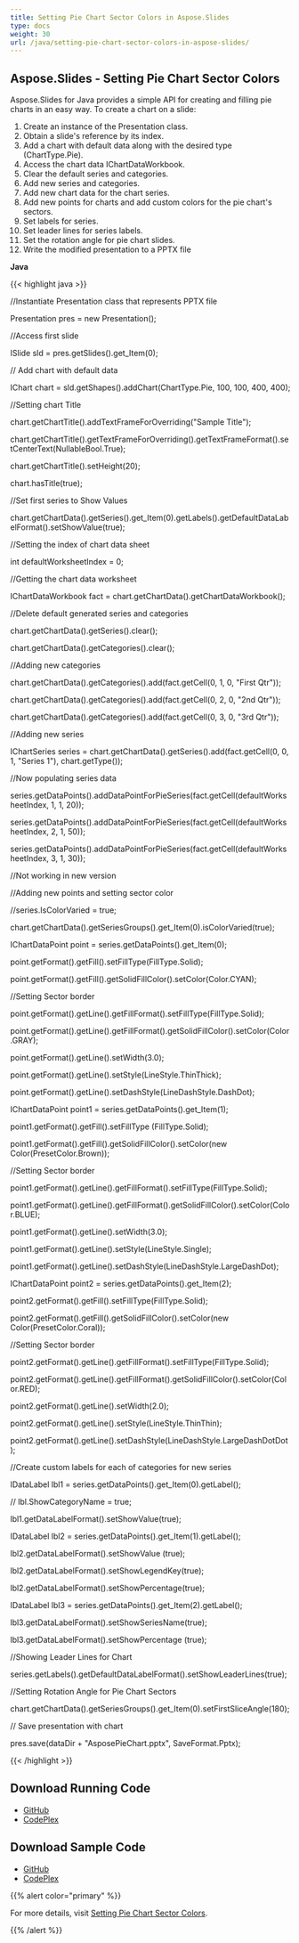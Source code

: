 ```yaml
---
title: Setting Pie Chart Sector Colors in Aspose.Slides
type: docs
weight: 30
url: /java/setting-pie-chart-sector-colors-in-aspose-slides/
---
```


## **Aspose.Slides - Setting Pie Chart Sector Colors**
Aspose.Slides for Java provides a simple API for creating and filling pie charts in an easy way. To create a chart on a slide:

1. Create an instance of the Presentation class.
1. Obtain a slide's reference by its index.
1. Add a chart with default data along with the desired type (ChartType.Pie).
1. Access the chart data IChartDataWorkbook.
1. Clear the default series and categories.
1. Add new series and categories.
1. Add new chart data for the chart series.
1. Add new points for charts and add custom colors for the pie chart's sectors.
1. Set labels for series.
1. Set leader lines for series labels.
1. Set the rotation angle for pie chart slides.
1. Write the modified presentation to a PPTX file

**Java**

{{< highlight java >}}

 //Instantiate Presentation class that represents PPTX file

Presentation pres = new Presentation();

//Access first slide

ISlide sld = pres.getSlides().get_Item(0);

// Add chart with default data

IChart chart = sld.getShapes().addChart(ChartType.Pie, 100, 100, 400, 400);

//Setting chart Title

chart.getChartTitle().addTextFrameForOverriding("Sample Title");

chart.getChartTitle().getTextFrameForOverriding().getTextFrameFormat().setCenterText(NullableBool.True);

chart.getChartTitle().setHeight(20);

chart.hasTitle(true);

//Set first series to Show Values

chart.getChartData().getSeries().get_Item(0).getLabels().getDefaultDataLabelFormat().setShowValue(true);

//Setting the index of chart data sheet

int defaultWorksheetIndex = 0;

//Getting the chart data worksheet

IChartDataWorkbook fact = chart.getChartData().getChartDataWorkbook();

//Delete default generated series and categories

chart.getChartData().getSeries().clear();

chart.getChartData().getCategories().clear();

//Adding new categories

chart.getChartData().getCategories().add(fact.getCell(0, 1, 0, "First Qtr"));

chart.getChartData().getCategories().add(fact.getCell(0, 2, 0, "2nd Qtr"));

chart.getChartData().getCategories().add(fact.getCell(0, 3, 0, "3rd Qtr"));

//Adding new series

IChartSeries series = chart.getChartData().getSeries().add(fact.getCell(0, 0, 1, "Series 1"), chart.getType());

//Now populating series data

series.getDataPoints().addDataPointForPieSeries(fact.getCell(defaultWorksheetIndex, 1, 1, 20));

series.getDataPoints().addDataPointForPieSeries(fact.getCell(defaultWorksheetIndex, 2, 1, 50));

series.getDataPoints().addDataPointForPieSeries(fact.getCell(defaultWorksheetIndex, 3, 1, 30));


//Not working in new version

//Adding new points and setting sector color

//series.IsColorVaried = true;

chart.getChartData().getSeriesGroups().get_Item(0).isColorVaried(true);

IChartDataPoint point = series.getDataPoints().get_Item(0);

point.getFormat().getFill().setFillType(FillType.Solid);

point.getFormat().getFill().getSolidFillColor().setColor(Color.CYAN);

//Setting Sector border

point.getFormat().getLine().getFillFormat().setFillType(FillType.Solid);

point.getFormat().getLine().getFillFormat().getSolidFillColor().setColor(Color.GRAY);

point.getFormat().getLine().setWidth(3.0);

point.getFormat().getLine().setStyle(LineStyle.ThinThick);

point.getFormat().getLine().setDashStyle(LineDashStyle.DashDot);


IChartDataPoint point1 = series.getDataPoints().get_Item(1);

point1.getFormat().getFill().setFillType (FillType.Solid);

point1.getFormat().getFill().getSolidFillColor().setColor(new Color(PresetColor.Brown));

//Setting Sector border

point1.getFormat().getLine().getFillFormat().setFillType(FillType.Solid);

point1.getFormat().getLine().getFillFormat().getSolidFillColor().setColor(Color.BLUE);

point1.getFormat().getLine().setWidth(3.0);

point1.getFormat().getLine().setStyle(LineStyle.Single);

point1.getFormat().getLine().setDashStyle(LineDashStyle.LargeDashDot);

IChartDataPoint point2 = series.getDataPoints().get_Item(2);

point2.getFormat().getFill().setFillType(FillType.Solid);

point2.getFormat().getFill().getSolidFillColor().setColor(new Color(PresetColor.Coral));

//Setting Sector border

point2.getFormat().getLine().getFillFormat().setFillType(FillType.Solid);

point2.getFormat().getLine().getFillFormat().getSolidFillColor().setColor(Color.RED);

point2.getFormat().getLine().setWidth(2.0);

point2.getFormat().getLine().setStyle(LineStyle.ThinThin);

point2.getFormat().getLine().setDashStyle(LineDashStyle.LargeDashDotDot);


//Create custom labels for each of categories for new series

IDataLabel lbl1 = series.getDataPoints().get_Item(0).getLabel();

// lbl.ShowCategoryName = true;

lbl1.getDataLabelFormat().setShowValue(true);


IDataLabel lbl2 = series.getDataPoints().get_Item(1).getLabel();

lbl2.getDataLabelFormat().setShowValue (true);

lbl2.getDataLabelFormat().setShowLegendKey(true);

lbl2.getDataLabelFormat().setShowPercentage(true);

IDataLabel lbl3 = series.getDataPoints().get_Item(2).getLabel();

lbl3.getDataLabelFormat().setShowSeriesName(true);

lbl3.getDataLabelFormat().setShowPercentage (true);


//Showing Leader Lines for Chart

series.getLabels().getDefaultDataLabelFormat().setShowLeaderLines(true);

//Setting Rotation Angle for Pie Chart Sectors

chart.getChartData().getSeriesGroups().get_Item(0).setFirstSliceAngle(180);

// Save presentation with chart

pres.save(dataDir + "AsposePieChart.pptx", SaveFormat.Pptx);

{{< /highlight >}}
## **Download Running Code**
- [GitHub](https://github.com/aspose-slides/Aspose.Slides-for-Java/releases)
- [CodePlex](https://asposeslidesjavapptx4j.codeplex.com/releases)
## **Download Sample Code**
- [GitHub](https://github.com/aspose-slides/Aspose.Slides-for-Java)
- [CodePlex](https://asposeslidesjavapptx4j.codeplex.com/)

{{% alert color="primary" %}} 

For more details, visit [Setting Pie Chart Sector Colors](http://docs.aspose.com:8082/docs/display/slidesjava/Setting+Pie+Chart+Sector+Colors).

{{% /alert %}}
